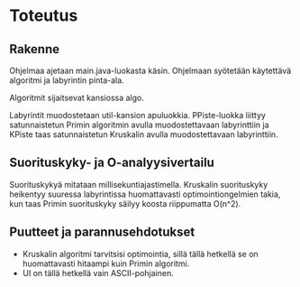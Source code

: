 # Toteutus  

## Rakenne  
Ohjelmaa ajetaan main.java-luokasta käsin. Ohjelmaan syötetään käytettävä algoritmi ja labyrintin pinta-ala.  

Algoritmit sijaitsevat kansiossa algo.  

Labyrintit muodostetaan util-kansion apuluokkia. PPiste-luokka liittyy satunnaistetun Primin algoritmin avulla muodostettavaan labyrinttiin ja KPiste taas satunnaistetun Kruskalin avulla muodostettavaan labyrinttiin.  

## Suorituskyky- ja O-analyysivertailu  
Suorituskykyä mitataan millisekuntiajastimella. Kruskalin suorituskyky heikentyy suuressa labyrintissa huomattavasti optimointiongelmien takia, kun taas Primin suorituskyky säilyy koosta riippumatta O(n^2).  
  
## Puutteet ja parannusehdotukset  
* Kruskalin algoritmi tarvitsisi optimointia, sillä tällä hetkellä se on huomattavasti hitaampi kuin Primin algoritmi.  
* UI on tällä hetkellä vain ASCII-pohjainen. 
